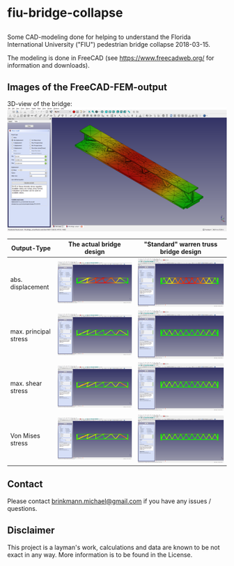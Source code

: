 # fiu-bridge-collapse
##
Some CAD-modeling done for helping to understand the Florida International University ("FIU") pedestrian bridge collapse 2018-03-15.

The modeling is done in FreeCAD (see https://www.freecadweb.org/ for information and downloads).

## Images of the FreeCAD-FEM-output

3D-view of the bridge: ![3D](screenshots/FIU-Brige--actual--FEM--abs-displacement--perspective.png)

| Output-Type | The actual bridge design | "Standard" warren truss bridge design |
| ----------- | ------------------------ | ------------------------ |
| abs. displacement | ![absdispl](screenshots/FIU-Brige--actual--FEM--abs-displacement--frontview.png?raw=true) | ![absdispl](screenshots/FIU-Brige--std-warren--FEM--abs-displacement-frontview.png?raw=true ) |
| max. principal stress | ![maxpstress](screenshots/FIU-Brige--actual--FEM--max-principal-stress--frontview.png?raw=true ) | ![maxpstress](screenshots/FIU-Brige--std-warren--FEM--max-principal-stress-frontview.png?raw=true ) |
| max. shear stress | ![maxsstress](screenshots/FIU-Brige--actual--FEM--max-shear-stress--frontview.png?raw=true ) | ![maxsstress](screenshots/FIU-Brige--std-warren--FEM--max-shear-stress-frontview.png?raw=true ) |
| Von Mises stress | ![vmstress](screenshots/FIU-Brige--actual--FEM--Von-Mises-stress--frontview.png?raw=true ) | ![vmstress](screenshots/FIU-Brige--std-warren--FEM--Von-Mises-stress-frontview.png?raw=true ) |

## Contact
Please contact brinkmann.michael@gmail.com if you have any issues / questions.

## Disclaimer
This project is a layman's work, calculations and data are known to be not exact in any way. 
More information is to be found in the License.

